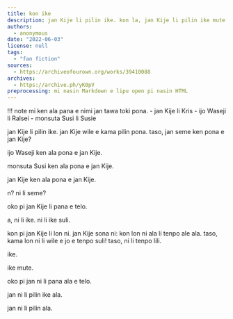 ```yaml
---
title: kon ike
description: jan Kije li pilin ike. kon la, jan Kije li pilin ike mute.
authors:
  - anonymous
date: "2022-06-03"
license: null
tags:
  - "fan fiction"
sources:
  - https://archiveofourown.org/works/39410088
archives:
  - https://archive.ph/yK0pV
preprocessing: mi nasin Markdown e lipu open pi nasin HTML
---
```


!!! note
    mi ken ala pana e nimi jan tawa toki pona.
    - jan Kije li Kris
    - ijo Waseji li Ralsei
    - monsuta Susi li Susie

jan Kije li pilin ike. jan Kije wile e kama pilin pona. taso, jan seme ken pona e jan Kije?

ijo Waseji ken ala pona e jan Kije.

monsuta Susi ken ala pona e jan Kije.

jan Kije ken ala pona e jan Kije.

n? ni li seme?

oko pi jan Kije li pana e telo.

a, ni li ike. ni li ike suli.

kon pi jan Kije li lon ni. jan Kije sona ni: kon lon ni ala li tenpo ale ala. taso, kama lon ni li wile e jo e tenpo suli! taso, ni li tenpo lili.

ike.

ike mute.

oko pi jan ni li pana ala e telo.

jan ni li pilin ike ala.

jan ni li pilin ala.
